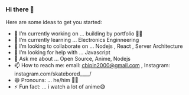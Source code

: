 ### Hi there 👋

Here are some ideas to get you started:

- 🔭 I’m currently working on ... building by portfolio 🤘🏻
- 🌱 I’m currently learning ... Electronics Enginneering 
- 👯 I’m looking to collaborate on ... Nodejs , React , Server Architecture
- 🤔 I’m looking for help with ... Javascript
- 💬 Ask me about ... Open Source, Anime, Nodejs
- 📫 How to reach me: email: cbipin2000@gmail.com , Instagram: instagram.com/skatebored____/
- 😄 Pronouns: ... he/him 🤷‍♂️
- ⚡ Fun fact: ... i watch a lot of anime😅

